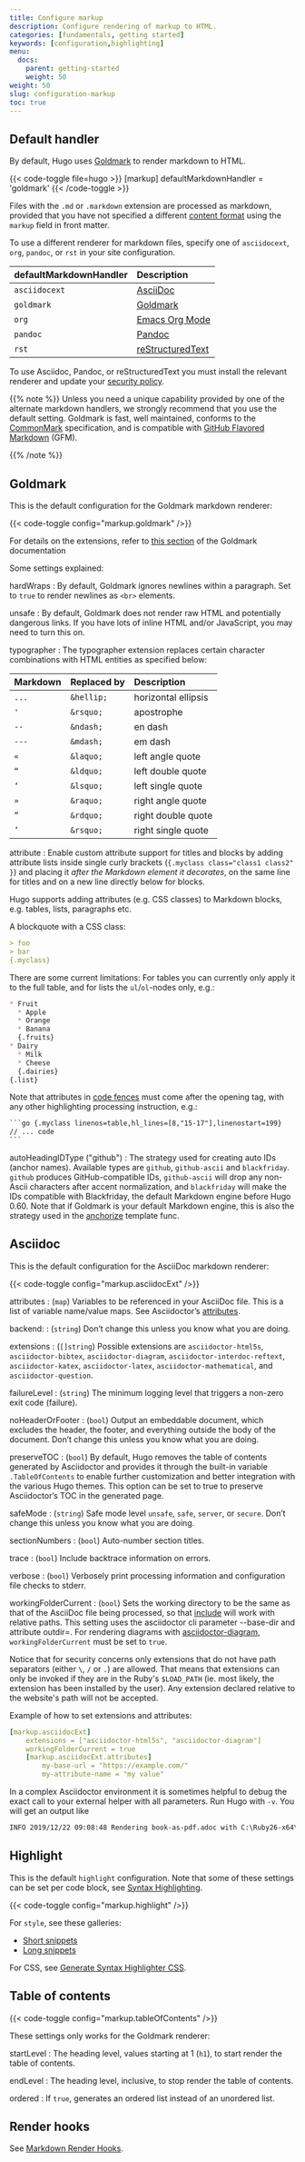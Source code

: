 ```yaml
---
title: Configure markup
description: Configure rendering of markup to HTML.
categories: [fundamentals, getting started]
keywords: [configuration,highlighting]
menu:
  docs:
    parent: getting-started
    weight: 50
weight: 50
slug: configuration-markup
toc: true
---
```


## Default handler

By default, Hugo uses [Goldmark] to render markdown to HTML.

{{< code-toggle file=hugo >}}
[markup]
defaultMarkdownHandler = 'goldmark'
{{< /code-toggle >}}

Files with the `.md` or `.markdown` extension are processed as markdown, provided that you have not specified a different [content format] using the `markup` field in front matter.

To use a different renderer for markdown files, specify one of `asciidocext`, `org`, `pandoc`, or `rst` in your site configuration.

defaultMarkdownHandler|Description
:--|:--
`asciidocext`|[AsciiDoc]
`goldmark`|[Goldmark]
`org`|[Emacs Org Mode]
`pandoc`|[Pandoc]
`rst`|[reStructuredText]

To use Asciidoc, Pandoc, or reStructuredText you must install the relevant renderer and update your [security policy].

{{% note %}}
Unless you need a unique capability provided by one of the alternate markdown handlers, we strongly recommend that you use the default setting. Goldmark is fast, well maintained, conforms to the [CommonMark] specification, and is compatible with [GitHub Flavored Markdown] (GFM).

[commonmark]: https://spec.commonmark.org/0.30/
[github flavored markdown]: https://github.github.com/gfm/
{{% /note %}}

[asciidoc]: https://asciidoc.org/
[content format]: /content-management/formats/#list-of-content-formats
[emacs org mode]: https://orgmode.org/
[goldmark]: https://github.com/yuin/goldmark/
[pandoc]: https://pandoc.org/
[restructuredtext]: https://docutils.sourceforge.io/rst.html
[security policy]: /about/security-model/#security-policy

## Goldmark

This is the default configuration for the Goldmark markdown renderer:

{{< code-toggle config="markup.goldmark" />}}

For details on the extensions, refer to [this section](https://github.com/yuin/goldmark/#built-in-extensions) of the Goldmark documentation

Some settings explained:

hardWraps
: By default, Goldmark ignores newlines within a paragraph. Set to `true` to render newlines as `<br>` elements.

unsafe
: By default, Goldmark does not render raw HTML and potentially dangerous links. If you have lots of inline HTML and/or JavaScript, you may need to turn this on.

typographer
: The typographer extension replaces certain character combinations with HTML entities as specified below:

Markdown|Replaced by|Description
:--|:--|:--
`...`|`&hellip;`|horizontal ellipsis
`'`|`&rsquo;`|apostrophe
`--`|`&ndash;`|en dash
`---`|`&mdash;`|em dash
`«`|`&laquo;`|left angle quote
`“`|`&ldquo;`|left double quote
`‘`|`&lsquo;`|left single quote
`»`|`&raquo;`|right angle quote
`”`|`&rdquo;`|right double quote
`’`|`&rsquo;`|right single quote

attribute
: Enable custom attribute support for titles and blocks by adding attribute lists inside single curly brackets (`{.myclass class="class1 class2" }`) and placing it _after the Markdown element it decorates_, on the same line for titles and on a new line directly below for blocks.

Hugo supports adding attributes (e.g. CSS classes) to Markdown blocks, e.g. tables, lists, paragraphs etc.

A blockquote with a CSS class:

```md
> foo
> bar
{.myclass}
```

There are some current limitations: For tables you can currently only apply it to the full table, and for lists the `ul`/`ol`-nodes only, e.g.:

```md
* Fruit
  * Apple
  * Orange
  * Banana
  {.fruits}
* Dairy
  * Milk
  * Cheese
  {.dairies}
{.list}
```

Note that attributes in [code fences](/content-management/syntax-highlighting/#highlighting-in-code-fences) must come after the opening tag, with any other highlighting processing instruction, e.g.:

````txt
```go {.myclass linenos=table,hl_lines=[8,"15-17"],linenostart=199}
// ... code
```
````

autoHeadingIDType ("github")
: The strategy used for creating auto IDs (anchor names). Available types are `github`, `github-ascii` and `blackfriday`. `github` produces GitHub-compatible IDs, `github-ascii` will drop any non-Ascii characters after accent normalization, and `blackfriday` will make the IDs compatible with Blackfriday, the default Markdown engine before Hugo 0.60. Note that if Goldmark is your default Markdown engine, this is also the strategy used in the [anchorize](/functions/urls/anchorize) template func.

## Asciidoc

This is the default configuration for the AsciiDoc markdown renderer:

{{< code-toggle config="markup.asciidocExt" />}}

attributes
: (`map`) Variables to be referenced in your AsciiDoc file. This is a list of variable name/value maps. See Asciidoctor’s [attributes].

[attributes]: https://asciidoctor.org/docs/asciidoc-syntax-quick-reference/#attributes-and-substitutions

backend:
: (`string`) Don’t change this unless you know what you are doing.

extensions
: (`[]string`) Possible extensions are `asciidoctor-html5s`, `asciidoctor-bibtex`, `asciidoctor-diagram`, `asciidoctor-interdoc-reftext`, `asciidoctor-katex`, `asciidoctor-latex`, `asciidoctor-mathematical`, and `asciidoctor-question`.

failureLevel
: (`string`) The minimum logging level that triggers a non-zero exit code (failure).

noHeaderOrFooter
: (`bool`) Output an embeddable document, which excludes the header, the footer, and everything outside the body of the document. Don’t change this unless you know what you are doing.

preserveTOC
: (`bool`) By default, Hugo removes the table of contents generated by Asciidoctor and provides it through the built-in variable `.TableOfContents` to enable further customization and better integration with the various Hugo themes. This option can be set to true to preserve Asciidoctor’s TOC in the generated page.

safeMode
: (`string`) Safe mode level `unsafe`, `safe`, `server`, or `secure`. Don’t change this unless you know what you are doing.

sectionNumbers
: (`bool`) Auto-number section titles.

trace
: (`bool`) Include backtrace information on errors.

verbose
: (`bool`) Verbosely print processing information and configuration file checks to stderr.

workingFolderCurrent
: (`bool`) Sets the working directory to be the same as that of the AsciiDoc file being processed, so that [include] will work with relative paths. This setting uses the asciidoctor cli parameter --base-dir and attribute outdir=. For rendering diagrams with [asciidoctor-diagram], `workingFolderCurrent` must be set to `true`.

[asciidoctor-diagram]: https://asciidoctor.org/docs/asciidoctor-diagram/
[include]: https://asciidoctor.org/docs/asciidoc-syntax-quick-reference/#include-files

Notice that for security concerns only extensions that do not have path separators (either `\`, `/` or `.`) are allowed. That means that extensions can only be invoked if they are in the Ruby's `$LOAD_PATH` (ie. most likely, the extension has been installed by the user). Any extension declared relative to the website's path will not be accepted.

Example of how to set extensions and attributes:

```yml
[markup.asciidocExt]
    extensions = ["asciidoctor-html5s", "asciidoctor-diagram"]
    workingFolderCurrent = true
    [markup.asciidocExt.attributes]
        my-base-url = "https://example.com/"
        my-attribute-name = "my value"
```

In a complex Asciidoctor environment it is sometimes helpful to debug the exact call to your external helper with all
parameters. Run Hugo with `-v`. You will get an output like

```txt
INFO 2019/12/22 09:08:48 Rendering book-as-pdf.adoc with C:\Ruby26-x64\bin\asciidoctor.bat using asciidoc args [--no-header-footer -r asciidoctor-html5s -b html5s -r asciidoctor-diagram --base-dir D:\prototypes\hugo_asciidoc_ddd\docs -a outdir=D:\prototypes\hugo_asciidoc_ddd\build -] ...
```

## Highlight

This is the default `highlight` configuration. Note that some of these settings can be set per code block, see [Syntax Highlighting](/content-management/syntax-highlighting/).

{{< code-toggle config="markup.highlight" />}}

For `style`, see these galleries:

* [Short snippets](https://xyproto.github.io/splash/docs/all.html)
* [Long snippets](https://xyproto.github.io/splash/docs/longer/all.html)

For CSS, see [Generate Syntax Highlighter CSS](/content-management/syntax-highlighting/#generate-syntax-highlighter-css).

## Table of contents

{{< code-toggle config="markup.tableOfContents" />}}

These settings only works for the Goldmark renderer:

startLevel
: The heading level, values starting at 1 (`h1`), to start render the table of contents.

endLevel
: The heading level, inclusive, to stop render the table of contents.

ordered
: If `true`, generates an ordered list instead of an unordered list.

## Render hooks

See [Markdown Render Hooks](/templates/render-hooks/).
